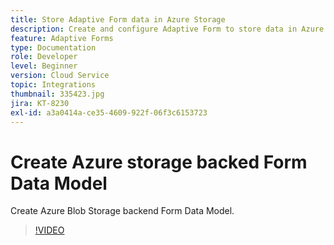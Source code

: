 ```yaml
---
title: Store Adaptive Form data in Azure Storage
description: Create and configure Adaptive Form to store data in Azure Storage
feature: Adaptive Forms
type: Documentation
role: Developer
level: Beginner
version: Cloud Service
topic: Integrations
thumbnail: 335423.jpg
jira: KT-8230
exl-id: a3a0414a-ce35-4609-922f-06f3c6153723
---
```

# Create Azure storage backed Form Data Model

Create Azure Blob Storage backend Form Data Model.

>[!VIDEO](https://video.tv.adobe.com/v/335423?quality=12&learn=on)
